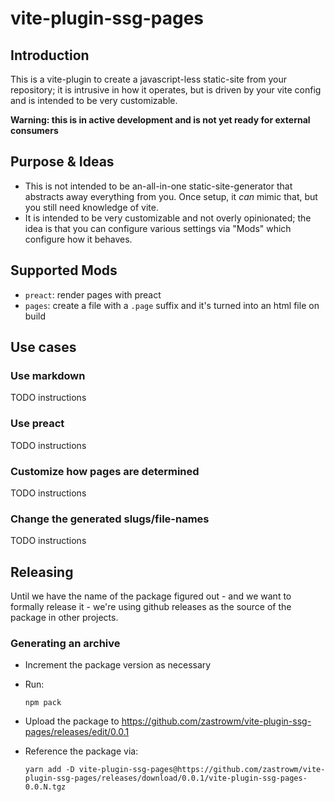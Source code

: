 # vite-plugin-ssg-pages

## Introduction

This is a vite-plugin to create a javascript-less static-site from your repository; it is intrusive in how it operates, but is driven by your vite config and is intended to be very customizable.

**Warning: this is in active development and is not yet ready for external consumers**

## Purpose & Ideas

- This is not intended to be an-all-in-one static-site-generator that abstracts away everything from you. Once setup, it *can* mimic that, but you still need knowledge of vite.
- It is intended to be very customizable and not overly opinionated; the idea is that you can configure various settings via "Mods" which configure how it behaves.

## Supported Mods

- `preact`: render pages with preact
- `pages`: create a file with a `.page` suffix and it's turned into an html file on build

## Use cases

### Use markdown

TODO instructions

### Use preact

TODO instructions

### Customize how pages are determined

TODO instructions

### Change the generated slugs/file-names

TODO instructions


## Releasing

Until we have the name of the package figured out - and we want to formally release it - we're using github releases as the source of the package in other projects.

### Generating an archive

 - Increment the package version as necessary
 - Run:
   
   ```shell
   npm pack
   ```
 - Upload the package to https://github.com/zastrowm/vite-plugin-ssg-pages/releases/edit/0.0.1
 - Reference the package via:

   ```shell
   yarn add -D vite-plugin-ssg-pages@https://github.com/zastrowm/vite-plugin-ssg-pages/releases/download/0.0.1/vite-plugin-ssg-pages-0.0.N.tgz
   ```
